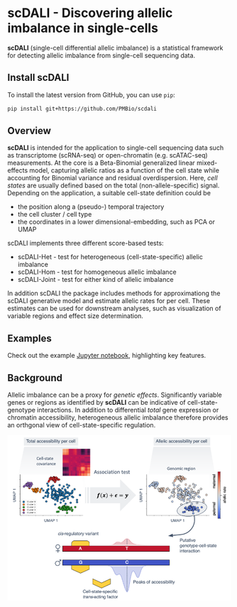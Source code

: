 # scDALI - Discovering allelic imbalance in single-cells

**scDALI** (single-cell differential allelic imbalance) is a statistical framework for detecting allelic imbalance from
single-cell sequencing data.

## Install scDALI
To install the latest version from GitHub, you can use `pip`:
```bash
pip install git+https://github.com/PMBio/scdali
```

## Overview
**scDALI** is intended for the application to single-cell sequencing data such as transcriptome (scRNA-seq) or open-chromatin (e.g. scATAC-seq) measurements. At the core is a Beta-Binomial generalized linear mixed-effects model, capturing allelic ratios as a function of the cell state while accounting for Binomial variance and residual overdispersion. Here, *cell states* are usually defined based on the total (non-allele-specific) signal. Depending on the application, a suitable cell-state definition could be

- the position along a (pseudo-) temporal trajectory
- the cell cluster / cell type
- the coordinates in a lower dimensional-embedding, such as PCA or UMAP

scDALI implements three different score-based tests:
- scDALI-Het - test for heterogeneous (cell-state-specific) allelic imbalance
- scDALI-Hom - test for homogeneous allelic imbalance
- scDALI-Joint - test for either kind of allelic imbalance

In addition scDALI the package includes methods for approximationg the scDALI generative model
and estimate allelic rates for per cell. These estimates can be used for downstream analyses,
such as visualization of variable regions and effect size determination.

## Examples
Check out the example [Jupyter notebook](https://github.com/PMBio/scdali/blob/main/examples/scdali_example.ipynb), highlighting key features.

## Background
Allelic imbalance can be a proxy for *genetic effects*. Significantly variable genes or regions as identified by **scDALI** can be indicative of cell-state-genotype interactions. In addition to differential *total* gene expression or chromatin accessibility, heterogeneous allelic imbalance therefore provides an orthgonal view of cell-state-specific regulation.

![dali abstract](./doc/dali_abstract.png)

